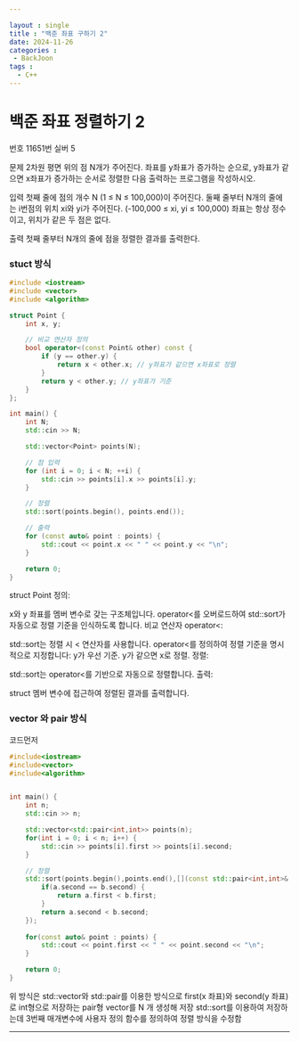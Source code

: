```yaml
---

layout : single
title : "백준 좌표 구하기 2"
date: 2024-11-26
categories :
 - BackJoon
tags : 
  - C++
---
```


# 백준 좌표 정렬하기 2
번호 11651번 실버 5

문제
2차원 평면 위의 점 N개가 주어진다. 좌표를 y좌표가 증가하는 순으로, y좌표가 같으면 x좌표가 증가하는 순서로 정렬한 다음 출력하는 프로그램을 작성하시오.

입력
첫째 줄에 점의 개수 N (1 ≤ N ≤ 100,000)이 주어진다. 둘째 줄부터 N개의 줄에는 i번점의 위치 xi와 yi가 주어진다. (-100,000 ≤ xi, yi ≤ 100,000) 좌표는 항상 정수이고, 위치가 같은 두 점은 없다.

출력
첫째 줄부터 N개의 줄에 점을 정렬한 결과를 출력한다.


### stuct 방식

```cpp
#include <iostream>
#include <vector>
#include <algorithm>

struct Point {
    int x, y;

    // 비교 연산자 정의
    bool operator<(const Point& other) const {
        if (y == other.y) {
            return x < other.x; // y좌표가 같으면 x좌표로 정렬
        }
        return y < other.y; // y좌표가 기준
    }
};

int main() {
    int N;
    std::cin >> N;

    std::vector<Point> points(N);

    // 점 입력
    for (int i = 0; i < N; ++i) {
        std::cin >> points[i].x >> points[i].y;
    }

    // 정렬
    std::sort(points.begin(), points.end());

    // 출력
    for (const auto& point : points) {
        std::cout << point.x << " " << point.y << "\n";
    }

    return 0;
}
```
struct Point 정의:

x와 y 좌표를 멤버 변수로 갖는 구조체입니다.
operator<를 오버로드하여 std::sort가 자동으로 정렬 기준을 인식하도록 합니다.
비교 연산자 operator<:

std::sort는 정렬 시 < 연산자를 사용합니다.
operator<를 정의하여 정렬 기준을 명시적으로 지정합니다:
y가 우선 기준.
y가 같으면 x로 정렬.
정렬:

std::sort는 operator<를 기반으로 자동으로 정렬합니다.
출력:

struct 멤버 변수에 접근하여 정렬된 결과를 출력합니다.



### vector 와 pair 방식 
코드먼저

```cpp
#include<iostream>
#include<vector>
#include<algorithm>


int main() {
    int n;
    std::cin >> n;

    std::vector<std::pair<int,int>> points(n);
    for(int i = 0; i < n; i++) {
        std::cin >> points[i].first >> points[i].second;
    }

    // 정렬
    std::sort(points.begin(),points.end(),[](const std::pair<int,int>& a,const std::pair<int,int> b) {
        if(a.second == b.second) {
            return a.first < b.first;
        }
        return a.second < b.second;
    });
    
    for(const auto& point : points) {
        std::cout << point.first << " " << point.second << "\n";
    }

    return 0;
}
```

위 방식은 std::vector와 std::pair를 이용한 방식으로 
first(x 좌표)와 second(y 좌표)로 int형으로 저장하는 pair형 vector를 N 개 생성해 저장
std::sort를 이용하여 저장하는데 3번째 매개변수에 사용자 정의 함수를 정의하여 정렬 방식을 수정함

---

